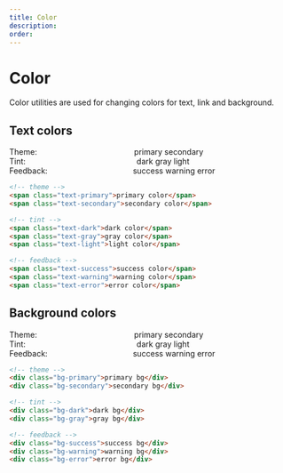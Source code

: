 ```yaml
---
title: Color
description:
order: 
---
```


# Color

Color utilities are used for changing colors for text, link and background.

## Text colors

<div class="vp-raw docs-demo container">
  <div class="columns">
    <div class="column col-2">Theme:</div>
    <div class="column col-9">
      <span class="p-2 text-primary">primary</span>
      <span class="p-2 text-secondary">secondary</span>
    </div>
  </div>
  <div class="columns">
    <div class="column col-2">Tint:</div>
    <div class="column col-9">
      <span class="p-2 text-dark">dark</span>
      <span class="p-2 text-gray">gray</span>
      <span class="p-2 text-light bg-dark p-1 rounded">light</span>
    </div>
  </div>
  <div class="columns">
    <div class="column col-2">Feedback:</div>
    <div class="column col-9">
      <span class="p-2 text-success">success</span>
      <span class="p-2 text-warning">warning</span>
      <span class="p-2 text-error">error</span>
    </div>
  </div>
</div>

```html
<!-- theme -->
<span class="text-primary">primary color</span>
<span class="text-secondary">secondary color</span>

<!-- tint -->
<span class="text-dark">dark color</span>
<span class="text-gray">gray color</span>
<span class="text-light">light color</span>

<!-- feedback -->
<span class="text-success">success color</span>
<span class="text-warning">warning color</span>
<span class="text-error">error color</span>
```

## Background colors

<div class="vp-raw docs-demo container">
  <div class="columns">
    <div class="column col-2">Theme:</div>
    <div class="column col-9">
      <span class="p-2 bg-primary">primary</span>
      <span class="p-2 bg-secondary">secondary</span>
    </div>
  </div>
  <div class="columns">
    <div class="column col-2">Tint:</div>
    <div class="column col-9">
      <span class="p-2 bg-dark">dark</span>
      <span class="p-2 bg-gray">gray</span>
      <span class="p-2 bg-light p-1 rounded">light</span>
    </div>
  </div>
  <div class="columns">
    <div class="column col-2">Feedback:</div>
    <div class="column col-9">
      <span class="p-2 bg-success">success</span>
      <span class="p-2 bg-warning">warning</span>
      <span class="p-2 bg-error">error</span>
    </div>
  </div>
</div>

```html
<!-- theme -->
<div class="bg-primary">primary bg</div>
<div class="bg-secondary">secondary bg</div>

<!-- tint -->
<div class="bg-dark">dark bg</div>
<div class="bg-gray">gray bg</div>

<!-- feedback -->
<div class="bg-success">success bg</div>
<div class="bg-warning">warning bg</div>
<div class="bg-error">error bg</div>
```
